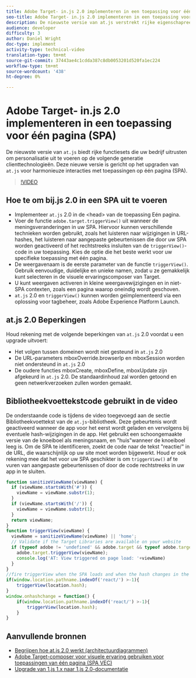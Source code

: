 ```yaml
---
title: Adobe Target- in.js 2.0 implementeren in een toepassing voor één pagina (SPA)
seo-title: Adobe Target- in.js 2.0 implementeren in een toepassing voor één pagina (SPA)
description: De nieuwste versie van at.js verstrekt rijke eigenschapreeksen die uw zaken uitrusten om verpersoonlijking op volgende-generatie, cliënt-zijtechnologieën uit te voeren. Deze nieuwe versie is gericht op het upgraden van at.js voor harmonieuze interacties met toepassingen van één pagina (SPA).
audience: developer
difficulty: 3
author: Daniel Wright
doc-type: implement
activity-type: technical-video
translation-type: tm+mt
source-git-commit: 37443ae4c1cdda387c8db0053201d520fa1ec224
workflow-type: tm+mt
source-wordcount: '438'
ht-degree: 0%

---
```



# Adobe Target- in.js 2.0 implementeren in een toepassing voor één pagina (SPA)

De nieuwste versie van `at.js` biedt rijke functiesets die uw bedrijf uitrusten om personalisatie uit te voeren op de volgende generatie clienttechnologieën. Deze nieuwe versie is gericht op het upgraden van `at.js` voor harmonieuze interacties met toepassingen op één pagina (SPA).

>[!VIDEO](https://video.tv.adobe.com/v/26248?quality=12)

## Hoe te om bij.js 2.0 in een SPA uit te voeren

* Implementeer `at.js` 2.0 in de &lt;head> van de toepassing Eén pagina.
* Voer de functie `adobe.target.triggerView()` uit wanneer de meningsveranderingen in uw SPA. Hiervoor kunnen verschillende technieken worden gebruikt, zoals het luisteren naar wijzigingen in URL-hashes, het luisteren naar aangepaste gebeurtenissen die door uw SPA worden geactiveerd of het rechtstreeks insluiten van de `triggerView()`-code in uw toepassing. Kies de optie die het beste werkt voor uw specifieke toepassing met één pagina.
* De weergavenaam is de eerste parameter van de functie `triggerView()`. Gebruik eenvoudige, duidelijke en unieke namen, zodat u ze gemakkelijk kunt selecteren in de visuele ervaringscomposer van Target.
* U kunt weergaven activeren in kleine weergavewijzigingen en in niet-SPA contexten, zoals een pagina waarop oneindig wordt geschoven.
* `at.js` 2.0 en  `triggerView()` kunnen worden geïmplementeerd via een oplossing voor tagbeheer, zoals Adobe Experience Platform Launch.

## at.js 2.0 Beperkingen

Houd rekening met de volgende beperkingen van `at.js` 2.0 voordat u een upgrade uitvoert:

* Het volgen tussen domeinen wordt niet gesteund in `at.js` 2.0
* De URL-parameters mboxOverride.browserIp en mboxSession worden niet ondersteund in `at.js` 2.0
* De oudere functies mboxCreate, mboxDefine, mboxUpdate zijn afgekeurd in `at.js` 2.0. De standaardinhoud zal worden getoond en geen netwerkverzoeken zullen worden gemaakt.

## Bibliotheekvoettekstcode gebruikt in de video

De onderstaande code is tijdens de video toegevoegd aan de sectie Bibliotheekvoettekst van de `at.js`-bibliotheek. Deze gebeurtenis wordt geactiveerd wanneer de app voor het eerst wordt geladen en vervolgens bij eventuele hash-wijzigingen in de app. Het gebruikt een schoongemaakte versie van de knoeiboel als meningsnaam, en &quot;huis&quot;wanneer de knoeiboel leeg is. Om de SPA te identificeren, zoekt de code naar de tekst &quot;reactie/&quot; in de URL, die waarschijnlijk op uw site moet worden bijgewerkt. Houd er ook rekening mee dat het voor uw SPA geschikter is om `triggerView()` af te vuren van aangepaste gebeurtenissen of door de code rechtstreeks in uw app in te sluiten.

```javascript
function sanitizeViewName(viewName) {
  if (viewName.startsWith('#')) {
    viewName = viewName.substr(1);
  }
  if (viewName.startsWith('/')) {
    viewName = viewName.substr(1);
  }
  return viewName;
}
function triggerView(viewName) {
  viewName = sanitizeViewName(viewName) || 'home';
  // Validate if the Target Libraries are available on your website
  if (typeof adobe != 'undefined' && adobe.target && typeof adobe.target.triggerView === 'function') {
    adobe.target.triggerView(viewName);
    console.log('AT: View triggered on page load: '+viewName)
  }
}
//fire triggerView when the SPA loads and when the hash changes in the SPA
if(window.location.pathname.indexOf('react/') >-1){
    triggerView(location.hash);
}
window.onhashchange = function() {
    if(window.location.pathname.indexOf('react/') >-1){
        triggerView(location.hash);
    }
}
```

## Aanvullende bronnen

* [Begrijpen hoe at.js 2.0 werkt (architectuurdiagrammen)](understanding-how-atjs-20-works.md)
* [Adobe Target-composer voor visuele ervaring gebruiken voor toepassingen van één pagina (SPA VEC)](../experiences/use-the-visual-experience-composer-for-single-page-applications.md)
* [Upgrade van 1.js 1.x naar 1.js 2.0-documentatie](https://docs.adobe.com/content/help/en/target/using/implement-target/client-side/upgrading-from-atjs-1x-to-atjs-20.html)
